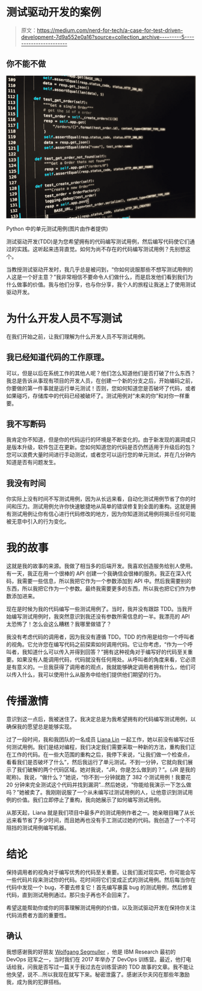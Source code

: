 # 测试驱动开发的案例

> 原文：<https://medium.com/nerd-for-tech/a-case-for-test-driven-development-7d9a552e0a16?source=collection_archive---------5----------------------->

## 你不能不做

![](img/b2018f3f16774b61e0efad0f7ddfab29.png)

Python 中的单元测试用例(图片由作者提供)

测试驱动开发(TDD)是为您希望拥有的代码编写测试用例，然后编写代码使它们通过的实践。这听起来违背直觉。如何为尚不存在的代码编写测试用例？先别想这个。

当教授测试驱动开发时，我几乎总是被问到，“你如何说服那些不想写测试用例的人这是一个好主意？”我非常相信不要命令人们做什么，而是启发他们看到我们为什么做事的价值。我与他们分享，也与你分享，我个人的旅程让我迷上了使用测试驱动开发。

# **为什么开发人员不写测试**

在我们开始之前，让我们理解为什么开发人员不写测试用例。

## **我已经知道代码的工作原理。**

可以，但是以后在系统工作的其他人呢？他们怎么知道他们是否打破了什么东西？我总是告诉从事现有项目的开发人员，在创建一个新的分支之后，开始编码之前，你要做的第一件事就是运行单元测试！否则，您如何知道您是否破坏了代码，或者如果碰巧，存储库中的代码已经被破坏了。测试用例对“未来的你”和对你一样重要。

## **我不写断码**

我肯定你不知道，但是你的代码运行的环境是不断变化的。由于新发现的漏洞或只是版本升级，软件包正在更新。您如何知道您的代码是否仍然适用于升级后的包？您可以浪费大量时间进行手动测试，或者您可以运行您的单元测试，并在几分钟内知道是否有问题发生。

## 我没有时间

你实际上没有时间不写测试用例，因为从长远来看，自动化测试用例节省了你的时间和压力。测试用例允许你快速敏捷地从简单的错误修复到全面的重构。这就是拥有测试用例让你有信心进行代码修改的地方，因为你知道测试用例将揭示任何可能被无意中引入的行为变化。

# **我的故事**

这就是我的故事的来源。我做了相当多的后端开发。我喜欢创造服务给别人使用。有一天，我正在用一个很棒的 API 创建一个我确信会很棒的服务。我正在深入代码，我需要一些信息，所以我把它作为一个参数添加到 API 中。然后我需要别的东西，所以我把它作为一个参数。最终我需要更多的东西，所以我也把它们作为参数添加进来。

现在是时候为我的代码编写一些测试用例了。当时，我并没有跟踪 TDD。当我开始编写测试用例时，我突然意识到我还没有参数所需信息的一半。我漂亮的 API 太恐怖了！怎么会这么糟糕？我哪里做错了？

我没有考虑代码的调用者，因为我没有遵循 TDD。TDD 的作用是给你一个呼叫者的视角。它允许您在编写代码之前探索如何调用代码。它让你考虑，“作为一个呼叫者，我知道什么可以传入并得到回答？”拥有这种视角对于编写好的代码至关重要。如果没有人能调用代码，代码就没有任何用处。从呼叫者的角度来看，它必须是有意义的。一旦我获得了调用者的观点，我就能够确定调用者拥有什么，他们可以传入什么，我可以使用什么从服务中给他们提供他们期望的行为。

# **传播激情**

意识到这一点后，我被迷住了。我决定总是为我希望拥有的代码编写测试用例，以确保我的愿望总是能够实现。

过了一段时间，我和我团队的一名成员 [Liana Lin](https://www.linkedin.com/in/chen-liana-lin-66541480/) 一起工作，她以前没有编写过任何测试用例。我们是结对编程，我们决定我们需要采取一种新的方法，重构我们正在工作的代码。在一些大范围的重构之后，我停下来说，“让我们做一个检查点，看看我们是否破坏了什么”，然后我运行了单元测试。不到一分钟，它就向我们展示了我们破解的两个代码区域。她对我说，“JR，你是怎么做到的？”。(JR 是我的昵称)。我说，“做什么？”她说，“你不到一分钟就跑了 382 个测试用例！我要花 20 分钟来完全测试这个代码并找到漏洞”…然后她说，“你能给我演示一下怎么做吗？”她被卖了。我刚刚说服了一个从未编写过测试用例的人，让他意识到测试用例的价值。我们立即停止了重构，我向她展示了如何编写测试用例。

从那天起，Liana 就是我们项目中最多产的测试用例作者之一。她亲眼目睹了从长远来看节省了多少时间，而且她再也没有手工测试过她的代码。我创造了一个不可阻挡的测试用例编写机器。

# **结论**

保持调用者的视角对于编写优秀的代码至关重要。让我们面对现实吧，你可能会写一些代码片段来测试你的代码。花时间将它们变成正式的测试用例。然后每当你在代码中发现一个 bug，不要去修复它！首先编写暴露 bug 的测试用例，然后修复代码，直到测试用例通过。那只虫子再也不会回来了。

希望这能帮助你或你的同事理解测试用例的价值，以及测试驱动开发在保持你关注代码消费者方面的重要性。

## **确认**

我想感谢我的好朋友 [Wolfgang Segmuller](https://www.linkedin.com/in/wolfgangsegmuller/) ，他是 IBM Research 最初的 DevOps 冠军之一，当时我们在 2017 年举办了 DevOps 训练营。最近，他打电话给我，问我是否写过一篇关于我过去在训练营讲的 TDD 故事的文章。我不能让他失望，说不…所以我现在就写下来。秘密泄露了。感谢沃尔夫冈在那些年激励我，成为我的犯罪搭档。